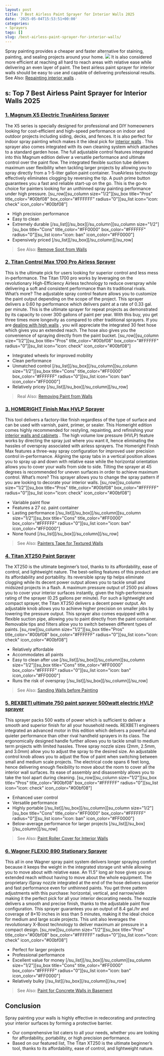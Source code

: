 ```yaml
---
layout: post
title: 7 Best Airless Paint Sprayer for Interior Walls 2025
date: '2025-05-04T15:53:51+00:00'
categories:
- Sprayers
tags: []
slug: /best-airless-paint-sprayer-for-interior-walls/
---
```


Spray painting provides a cheaper and faster alternative for staining, painting, and sealing projects around your home.
![](/assets/img/12/Pest-Control.jpg)
It is also considered more efficient at reaching all hard to reach areas with relative ease while delivering an even layer of paint.
The best airless paint sprayer for interior walls should be easy to use and capable of delivering professional results. See Also:
[Repainting interior walls](https://pestpolicy.com/how-often-should-you-repaint-interior-walls/)
.
## s: Top 7 Best Airless Paint Sprayer for Interior Walls 2025
### [1. Magnum X5 Electric TrueAirless Sprayer](https://www.amazon.com/dp/B0026SR0FW/?tag=p-policy-20)
The X5 series is specially designed for professional and DIY homeowners looking for cost-efficient and high-speed performance on indoor and outdoor projects including siding, decks, and fences.
[](https://www.amazon.com/dp/B0026SR0FW/?tag=p-policy-20)
[](https://www.amazon.com/dp/B0061OIK4M/?tag=p-policy-20)
[](https://www.amazon.com/dp/B06XGFSJVJ/?tag=p-policy-20)
[](https://www.amazon.com/dp/B00MDVLOBS/?tag=p-policy-20)
[](https://www.amazon.com/dp/B00MV8MWEQ/?tag=p-policy-20)
It is also perfect for indoor spray painting which makes it the ideal pick for
[interior walls](https://pestpolicy.com/best-white-paints-for-interior-walls/)
. This sprayer also comes integrated with its own cleaning system which attaches to a standard garden hose.
The full adjustable control features integrated into this Magnum edition deliver a versatile performance and ultimate control over the paint flow.
The integrated flexible suction tube delivers maximum user flexibility when tackling larger projects by allowing you to spray directly from a 1-5-liter gallon paint container.
TrueAirless technology effectively eliminates clogging by reversing the tip. A push prime button guarantees you a fast and reliable start-up on the go.
This is the go-to choice for painters looking for an unthinned spray painting performance under high pressure.
[su_row][su_column size="1/2"][su_box title="Pros" title_color="#00bf08" box_color="#FFFFFF" radius="0"][su_list icon="icon: check" icon_color="#00bf08"]
- High precision performance
- Easy to clean
- Extremely durable
[/su_list][/su_box][/su_column][su_column size="1/2"][su_box title="Cons" title_color="#FF0000" box_color="#FFFFFF" radius="0"][su_list icon="icon: ban" icon_color="#FF0000"]
- Expensively priced
[/su_list][/su_box][/su_column][/su_row]
> See Also:
> [Remove Soot from Walls](https://pestpolicy.com/how-to-remove-soot-from-walls/)
### [2. Titan Control Max 1700 Pro Airless Sprayer](https://www.amazon.com/dp/B06X3YNP1N/?tag=p-policy-20)
This is the ultimate pick for users looking for superior control and less mess in-performance.
[](https://www.amazon.com/dp/B06X3YNP1N/?tag=p-policy-20)
[](https://www.amazon.com/dp/B0061OIK4M/?tag=p-policy-20)
[](https://www.amazon.com/dp/B06XGFSJVJ/?tag=p-policy-20)
[](https://www.amazon.com/dp/B00MDVLOBS/?tag=p-policy-20)
[](https://www.amazon.com/dp/B00MV8MWEQ/?tag=p-policy-20)
The Titan 1700 pro works by leveraging on the revolutionary High-Efficiency Airless technology to reduce overspray while delivering a soft and consistent performance than its traditional rivals.
What’s more? The adjustable spray control feature allows you to customize the paint output depending on the scope of the project.
This sprayer delivers a 0.60 hp performance which delivers paint at a rate of 0.33 gal. per minute.
This is the ultimate sprayer for repeat projects as demonstrated by its capacity to cover 300 gallons of paint per year. With this buy, you get three times more longevity as compared to other traditional sprayers.
If you are
[dealing with high walls](https://pestpolicy.com/best-paint-sprayer-for-exterior-walls/)
, you will appreciate the integrated 30 feet hose which gives you an extended reach. The hose also gives you the convenience of spraying directly from the paint bucket.
[su_row][su_column size="1/2"][su_box title="Pros" title_color="#00bf08" box_color="#FFFFFF" radius="0"][su_list icon="icon: check" icon_color="#00bf08"]
- Integrated wheels for improved mobility
- Clean performance
- Unmatched control
[/su_list][/su_box][/su_column][su_column size="1/2"][su_box title="Cons" title_color="#FF0000" box_color="#FFFFFF" radius="0"][su_list icon="icon: ban" icon_color="#FF0000"]
- Relatively pricey
[/su_list][/su_box][/su_column][/su_row]
> Real Also:
> [Removing Paint from Walls](https://pestpolicy.com/how-to-remove-paint-from-walls/)
### [3. HOMERIGHT Finish Max HVLP Sprayer](https://www.amazon.com/dp/B06XTJ3HBT/?tag=p-policy-20)
This tool delivers a factory-like finish regardless of the type of surface and can be used with varnish, paint, primer, or sealer.
[](https://www.amazon.com/dp/B06XTJ3HBT/?tag=p-policy-20)
[](https://www.amazon.com/dp/B0061OIK4M/?tag=p-policy-20)
[](https://www.amazon.com/dp/B06XGFSJVJ/?tag=p-policy-20)
[](https://www.amazon.com/dp/B00MDVLOBS/?tag=p-policy-20)
[](https://www.amazon.com/dp/B00MV8MWEQ/?tag=p-policy-20)
This Homeright edition comes highly recommended for restyling, repainting, and refinishing your
[interior walls and cabinets](https://pestpolicy.com/best-paint-sprayer-for-interior-walls/)
.
The high volume low pressure (HVLP) feature works by directing the spray just where you want it, hence eliminating the hassles of overspray associated with airless sprayers.
The Homeright Finish Max features a three-way spray configuration for improved user precision control in-performance.
Aligning the spray tabs in a vertical position allows you to spray up and down with relative ease while the horizontal orientation allows you to cover your walls from side to side.
Tilting the sprayer at 45 degrees is recommended for uneven surfaces in order to achieve maximum control.
What’s more? This sprayer allows you to change the spray pattern if you are looking to decorate your interior walls.
[su_row][su_column size="1/2"][su_box title="Pros" title_color="#00bf08" box_color="#FFFFFF" radius="0"][su_list icon="icon: check" icon_color="#00bf08"]
- Variable paint flow
- Features a 27 oz. paint container
- Lasting performance
[/su_list][/su_box][/su_column][su_column size="1/2"][su_box title="Cons" title_color="#FF0000" box_color="#FFFFFF" radius="0"][su_list icon="icon: ban" icon_color="#FF0000"]
- None found
[/su_list][/su_box][/su_column][/su_row]
> See Also:
> [Painters Tape for Textured Walls](https://pestpolicy.com/best-painters-tape-for-textured-walls/)
### [4. Titan XT250 Paint Sprayer](https://www.amazon.com/dp/B008G7SYHU/?tag=p-policy-20)
The XT250 is the ultimate beginner’s tool, thanks to its affordability, ease of control, and lightweight nature.
[](https://www.amazon.com/dp/B008G7SYHU/?tag=p-policy-20)
[](https://www.amazon.com/dp/B0061OIK4M/?tag=p-policy-20)
[](https://www.amazon.com/dp/B06XGFSJVJ/?tag=p-policy-20)
[](https://www.amazon.com/dp/B00MDVLOBS/?tag=p-policy-20)
[](https://www.amazon.com/dp/B00MV8MWEQ/?tag=p-policy-20)
The best-selling features of this product are its affordability and portability.
Its reversible spray tip helps eliminate clogging while its decent power output allows you to tackle small and midsized projects in a flash.
A maximum pressure output of 2500 psi allows you to cover your interior surfaces instantly, given the high-performance rating of the sprayer (0.25 gallons per minute).
For such a lightweight and compact sprayer, the Titan XT250 delivers a decent power output.
An adjustable knob allows you to achieve higher precision on smaller jobs by lowering the pressure output.
This sprayer also comes equipped with a flexible suction pipe, allowing you to paint directly from the paint container. Removable tips and filters allow you to switch between different types of paints.
[su_row][su_column size="1/2"][su_box title="Pros" title_color="#00bf08" box_color="#FFFFFF" radius="0"][su_list icon="icon: check" icon_color="#00bf08"]
- Relatively affordable
- Accommodates all paints
- Easy to clean after use
[/su_list][/su_box][/su_column][su_column size="1/2"][su_box title="Cons" title_color="#FF0000" box_color="#FFFFFF" radius="0"][su_list icon="icon: ban" icon_color="#FF0000"]
- Runs the risk of overspray
[/su_list][/su_box][/su_column][/su_row]
> See Also:
> [Sanding Walls before Painting](https://pestpolicy.com/sanding-walls-before-painting/)
### [5. REXBETI ultimate 750 paint sprayer 500watt electric HVLP sprayer](https://www.amazon.com/dp/B07DLR5FK2/?tag=p-policy-20)
This sprayer packs 500 watts of power which is sufficient to deliver a smooth and superior finish for all your household needs.
[](https://www.amazon.com/dp/B07DLR5FK2/?tag=p-policy-20)
[](https://www.amazon.com/dp/B0061OIK4M/?tag=p-policy-20)
[](https://www.amazon.com/dp/B06XGFSJVJ/?tag=p-policy-20)
[](https://www.amazon.com/dp/B00MDVLOBS/?tag=p-policy-20)
[](https://www.amazon.com/dp/B00MV8MWEQ/?tag=p-policy-20)
REXBETI engineers integrated an advanced motor in this edition which delivers a powerful and quieter performance than other rival handheld sprayers in its class.
The ergonomically designed handle further allows you to tackle small to medium term projects with limited hassles.
Three spray nozzle sizes (2mm, 2.5mm, and 3.0mm) allow you to adjust the spray to the desired size.
An adjustable control knob allows you to adjust the flow of paint when switching between small and medium scale projects.
The electrical code spans 6 feet long, hence delivering enough flexibility to move about the room to cover all the interior wall surfaces.
Its ease of assembly and disassembly allows you to take the tool apart during cleaning.
[su_row][su_column size="1/2"][su_box title="Pros" title_color="#00bf08" box_color="#FFFFFF" radius="0"][su_list icon="icon: check" icon_color="#00bf08"]
- Enhanced user control
- Versatile performance
- Highly portable
[/su_list][/su_box][/su_column][su_column size="1/2"][su_box title="Cons" title_color="#FF0000" box_color="#FFFFFF" radius="0"][su_list icon="icon: ban" icon_color="#FF0000"]
- Below-average performance for larger projects
[/su_list][/su_box][/su_column][/su_row]
> See Also:
> [Paint Roller Cover for Interior Walls](https://pestpolicy.com/best-paint-roller-cover-for-interior-walls/)
### [6. Wagner FLEXIO 890 Stationary Sprayer](https://www.amazon.com/dp/B00IA8EVIQ/?tag=p-policy-20)
This all in one Wagner spray paint system delivers longer spraying comfort because it keeps the weight in the integrated storage unit while allowing you to move about with relative ease.
[](https://www.amazon.com/dp/B00IA8EVIQ/?tag=p-policy-20)
[](https://www.amazon.com/dp/B0061OIK4M/?tag=p-policy-20)
[](https://www.amazon.com/dp/B06XGFSJVJ/?tag=p-policy-20)
[](https://www.amazon.com/dp/B00MDVLOBS/?tag=p-policy-20)
[](https://www.amazon.com/dp/B00MV8MWEQ/?tag=p-policy-20)
An 11.5” long air hose gives you an extended reach without having to move about the whole equipment.
The proprietary iSpray nozzle integrated at the end of the hose delivers superior and fast performance even for unthinned paints.
You get three pattern adjustments with this purchase: horizontal, vertical, and narrow/wide making it the perfect pick for all your interior decorating needs.
The nozzle delivers a smooth and precise finish, thanks to the adjustable paint flow configuration.
This sprayer guarantees you an output of 8.4 gal./hr and coverage of 8×10 inches in less than 5 minutes, making it the ideal choice for medium and large scale projects.
This unit also leverages the revolutionary X-Boost technology to deliver maximum air pressure in a compact design.
[su_row][su_column size="1/2"][su_box title="Pros" title_color="#00bf08" box_color="#FFFFFF" radius="0"][su_list icon="icon: check" icon_color="#00bf08"]
- Perfect for larger projects
- Professional performance
- Excellent value for money
[/su_list][/su_box][/su_column][su_column size="1/2"][su_box title="Cons" title_color="#FF0000" box_color="#FFFFFF" radius="0"][su_list icon="icon: ban" icon_color="#FF0000"]
- Relatively bulky
[/su_list][/su_box][/su_column][/su_row]
> See Also:
> [Paint for Concrete Walls in Basement](https://pestpolicy.com/best-paint-for-concrete-walls-in-basement/)
## Conclusion
Spray painting your walls is highly effective in redecorating and protecting your interior surfaces by forming a protective barrier.
- Our comprehensive list caters to all your needs, whether you are looking for affordability, portability, or high precision performance.
- Based on our featured list, The Titan XT250 is the ultimate beginner’s tool, thanks to its affordability, ease of control, and lightweight nature.
